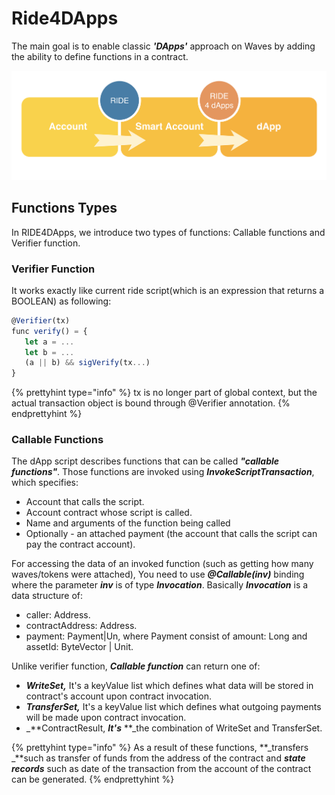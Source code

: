 # Ride4DApps

The main goal is to enable classic _**'DApps'**_ approach on Waves by adding the ability to define functions in a contract.

![](../_assets/RIDE4Dapp.png)

## Functions Types

In RIDE4DApps, we introduce two types of functions: Callable functions and Verifier function.

### Verifier Function

It works exactly like current ride script\(which is an expression that returns a BOOLEAN\) as following:

```js
@Verifier(tx)
func verify() = {
   let a = ...
   let b = ...
   (a || b) && sigVerify(tx...)
}
```

{% prettyhint type="info" %} tx is no longer part of global context, but the actual transaction object is bound through @Verifier annotation. {% endprettyhint %}

### **Callable Functions**

The dApp script describes functions that can be called **_"callable functions"_**.
Those functions are invoked using **_InvokeScriptTransaction_**, which specifies:
* Account that calls the script.
* Account contract whose script is called.
* Name and arguments of the function being called
* Optionally - an attached payment (the account that calls the script can pay the contract account).


For accessing the data of an invoked function \(such as getting how many waves/tokens were attached\), You need to use _**@Callable\(inv\)**_ binding where the parameter _**inv**_ is of type _**Invocation**_. Basically _**Invocation**_ is a data structure of:

* caller: Address.
* contractAddress: Address.
* payment: Payment\|Un, where Payment consist of amount: Long and assetId: ByteVector \| Unit.

Unlike verifier function, _**Callable function**_ can return one of: 

* _**WriteSet,**_ It's a keyValue list which defines what data will be stored in contract's account upon contract invocation.
* _**TransferSet,**_ It's a keyValue list which defines what outgoing payments will be made upon contract invocation.
* _**ContractResult, **_It's_** **_the combination of WriteSet and TransferSet.


{% prettyhint type="info" %} As a result of these functions, **_transfers _**such as transfer of funds from the address of the contract and **_state records_** such as date of the transaction from the account of the contract can be generated. {% endprettyhint %}










